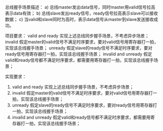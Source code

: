 总线握手场景描述：
a) 总线master发出data信号，同时master用valid信号拉高表示data有效；
b) 总线slave发出ready信号，ready信号拉高表示slave可以接收数据；
c) 当valid和slave同时为高时，表示data信号从master到slave发送接收成功。

项目要求：
valid and ready 实现上述总线同步握手场景，不考虑异步场景；
invalid 假定master的valid信号不满足时序要求，要对valid信号用寄存器打一拍，实现该总线握手场景；
unready 假定slave的ready信号不满足时序要求，要对ready信号用寄存器打一拍，实现该总线握手场景；
invalid and unready 假定valid和ready信号都不满足时序要求，都需要用寄存器打一拍，实现该总线握手场景；

实现要求：
1) valid and ready 实现上述总线同步握手场景，不考虑异步场景；
2) invalid 假定master的valid信号不满足时序要求，要对valid信号用寄存器打一拍，实现该总线握手场景；
3) unready 假定slave的ready信号不满足时序要求，要对ready信号用寄存器打一拍，实现该总线握手场景；
4) invalid and unready 假定valid和ready信号都不满足时序要求，都需要用寄存器打一拍，实现该总线握手场景；
